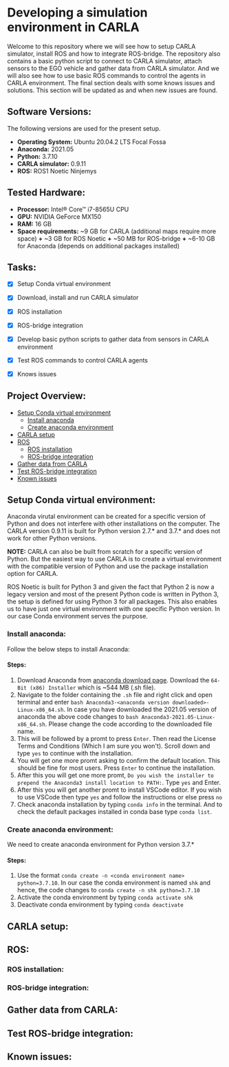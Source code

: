 # Developing a simulation environment in CARLA 

Welcome to this repository where we will see how to setup CARLA simulator, install ROS and how to integrate ROS-bridge. The repository also contains a basic python script to connect to CARLA simulator, attach sensors to the EGO vehicle and gather data from CARLA simulator. And we will also see how to use basic ROS commands to control the agents in CARLA environment. The final section deals with some knows issues and solutions. This section will be updated as and when new issues are found.

## Software Versions:
The following versions are used for the present setup.
- **Operating System:** Ubuntu 20.04.2 LTS Focal Fossa
- **Anaconda:** 2021.05
- **Python:** 3.7.10
- **CARLA simulator:** 0.9.11
- **ROS:** ROS1 Noetic Ninjemys

## Tested Hardware:
- **Processor:** Intel® Core™ i7-8565U CPU
- **GPU:** NVIDIA GeForce MX150
- **RAM:** 16 GB
- **Space requirements:** ~9 GB for CARLA (additional maps require more space) **+** ~3 GB for ROS Noetic **+** ~50 MB for ROS-bridge **+** ~6-10 GB for Anaconda (depends on additional packages installed) 

## Tasks:
- [x] Setup Conda virtual environment
- [x] Download, install and run CARLA simulator
- [x] ROS installation
- [x] ROS-bridge integration
- [x] Develop basic python scripts to gather data from sensors in CARLA environment
- [x] Test ROS commands to control CARLA agents
- [x] Knows issues 


## Project Overview:
- [Setup Conda virtual environment](#setup-conda-virtual-environment)
  - [Install anaconda](#install-anaconda)
  - [Create anaconda environment](#create-anaconda-environment)
- [CARLA setup](#carla-setup)
- [ROS](#ros)
  - [ROS installation](#ros-installation) 
  - [ROS-bridge integration](#ros-bridge-integration)
- [Gather data from CARLA](#gather-data-from-carla)
- [Test ROS-bridge integration](#test-ros-bridge-integration)
- [Known issues](#known-issues)


## Setup Conda virtual environment:
Anaconda virutal environment can be created for a specific version of Python and does not interfere with other installations on the computer. The CARLA version 0.9.11 is built for Python version 2.7.* and 3.7.* and does not work for other Python versions.

**NOTE:** CARLA can also be built from scratch for a specific version of Python. But the easiest way to use CARLA is to create a virtual environment with the compatible version of Python and use the package installation option for CARLA.

ROS Noetic is built for Python 3 and given the fact that Python 2 is now a legacy version and most of the present Python code is written in Python 3, the setup is defined for using Python 3 for all packages. This also enables us to have just one virtual environment with one specific Python version. In our case Conda environment serves the purpose.

### Install anaconda:
Follow the below steps to install Anaconda:

#### Steps:
1. Download Anaconda from [anaconda download page](https://www.anaconda.com/products/individual). Download the `64-Bit (x86) Installer` which is ~544 MB (.sh file).
2. Navigate to the folder containing the `.sh` file and right click and open terminal and enter `bash Anaconda3-<anaconda version downloaded>-Linux-x86_64.sh`. In case you have downloaded the 2021.05 version of anaconda the above code changes to `bash Anaconda3-2021.05-Linux-x86_64.sh`. Please change the code according to the downloaded file name.
3. This will be followed by a promt to press `Enter`. Then read the License Terms and Conditions (Which I am sure you won't). Scroll down and type `yes` to continue with the installation.
4. You will get one more promt asking to confirm the default location. This should be fine for most users. Press `Enter` to continue the installation.
5. After this you will get one more promt, `Do you wish the installer to prepend the Anaconda3 install location to PATH:`. Type `yes` and Enter.
6. After this you will get another promt to install VSCode editor. If you wish to use VSCode then type `yes` and follow the instructions or else press `no`
7. Check anaconda installation by typing `conda info` in the terminal. And to check the default packages installed in conda base type `conda list`.

### Create anaconda environment:
We need to create anaconda environment for Python version 3.7.*

#### Steps:
1. Use the format `conda create -n <conda environment name> python=3.7.10`. In our case the conda environment is named `shk` and hence, the code changes to `conda create -n shk python=3.7.10`
2. Activate the conda environment by typing `conda activate shk`
3. Deactivate conda environment by typing `conda deactivate`


## CARLA setup:


## ROS:
  

### ROS installation:


### ROS-bridge integration:


## Gather data from CARLA:


## Test ROS-bridge integration:


## Known issues:

